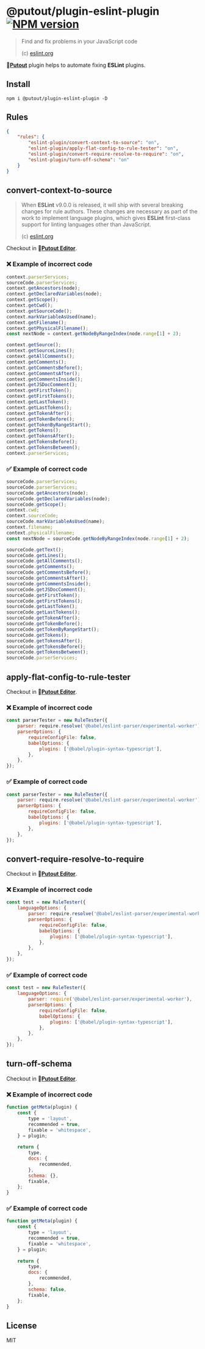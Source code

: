 # @putout/plugin-eslint-plugin [![NPM version][NPMIMGURL]][NPMURL]

[NPMIMGURL]: https://img.shields.io/npm/v/@putout/plugin-eslint-plugin.svg?style=flat&longCache=true
[NPMURL]: https://npmjs.org/package/@putout/plugin-eslint-plugin"npm"

> Find and fix problems in your JavaScript code
>
> (c) [eslint.org](https://eslint.org/)

🐊[**Putout**](https://github.com/coderaiser/putout) plugin helps to automate fixing **ESLint** plugins.

## Install

```
npm i @putout/plugin-eslint-plugin -D
```

## Rules

```json
{
    "rules": {
        "eslint-plugin/convert-context-to-source": "on",
        "eslint-plugin/apply-flat-config-to-rule-tester": "on",
        "eslint-plugin/convert-require-resolve-to-require": "on",
        "eslint-plugin/turn-off-schema": "on"
    }
}
```

## convert-context-to-source

> When **ESLint** v9.0.0 is released, it will ship with several breaking changes for rule authors.
> These changes are necessary as part of the work to implement language plugins, which gives **ESLint** first-class support for linting languages other than JavaScript.
>
> (c) [eslint.org](https://eslint.org/blog/2023/09/preparing-custom-rules-eslint-v9/)

Checkout in 🐊[**Putout Editor**](https://putout.cloudcmd.io/#/gist/d9dda4953b53340d4f54483ee3bbf2d5/d7182394c3b1a2b52e4c489b60da7365a9c94e09).

### ❌ Example of incorrect code

```js
context.parserServices;
sourceCode.parserServices;
context.getAncestors(node);
context.getDeclaredVariables(node);
context.getScope();
context.getCwd();
context.getSourceCode();
context.markVariableAsUsed(name);
context.getFilename();
context.getPhysicalFilename();
const nextNode = context.getNodeByRangeIndex(node.range[1] + 2);

context.getSource();
context.getSourceLines();
context.getAllComments();
context.getComments();
context.getCommentsBefore();
context.getCommentsAfter();
context.getCommentsInside();
context.getJSDocComment();
context.getFirstToken();
context.getFirstTokens();
context.getLastToken();
context.getLastTokens();
context.getTokenAfter();
context.getTokenBefore();
context.getTokenByRangeStart();
context.getTokens();
context.getTokensAfter();
context.getTokensBefore();
context.getTokensBetween();
context.parserServices;
```

### ✅ Example of correct code

```js
sourceCode.parserServices;
sourceCode.parserServices;
sourceCode.getAncestors(node);
sourceCode.getDeclaredVariables(node);
sourceCode.getScope();
context.cwd;
context.sourceCode;
sourceCode.markVariableAsUsed(name);
context.filename;
context.physicalFilename;
const nextNode = sourceCode.getNodeByRangeIndex(node.range[1] + 2);

sourceCode.getText();
sourceCode.getLines();
sourceCode.getAllComments();
sourceCode.getComments();
sourceCode.getCommentsBefore();
sourceCode.getCommentsAfter();
sourceCode.getCommentsInside();
sourceCode.getJSDocComment();
sourceCode.getFirstToken();
sourceCode.getFirstTokens();
sourceCode.getLastToken();
sourceCode.getLastTokens();
sourceCode.getTokenAfter();
sourceCode.getTokenBefore();
sourceCode.getTokenByRangeStart();
sourceCode.getTokens();
sourceCode.getTokensAfter();
sourceCode.getTokensBefore();
sourceCode.getTokensBetween();
sourceCode.parserServices;
```

## apply-flat-config-to-rule-tester

Checkout in 🐊[**Putout Editor**](https://putout.cloudcmd.io/#/gist/51bc804a64700c235746915f082a926d/d5f3c107eedf8c3ccec62550c1b4a0a6ea1db4ac).

### ❌ Example of incorrect code

```js
const parserTester = new RuleTester({
    parser: require.resolve('@babel/eslint-parser/experimental-worker'),
    parserOptions: {
        requireConfigFile: false,
        babelOptions: {
            plugins: ['@babel/plugin-syntax-typescript'],
        },
    },
});
```

### ✅ Example of correct code

```js
const parserTester = new RuleTester({
    parser: require.resolve('@babel/eslint-parser/experimental-worker'),
    parserOptions: {
        requireConfigFile: false,
        babelOptions: {
            plugins: ['@babel/plugin-syntax-typescript'],
        },
    },
});
```

## convert-require-resolve-to-require

Checkout in 🐊[**Putout Editor**](https://putout.cloudcmd.io/#/gist/b064422ac6ef61e7d31b8c076c74e2d5/6f5f66668767f5e13ea08373d58bac3efb24452b).

### ❌ Example of incorrect code

```js
const test = new RuleTester({
    languageOptions: {
        parser: require.resolve('@babel/eslint-parser/experimental-worker'),
        parserOptions: {
            requireConfigFile: false,
            babelOptions: {
                plugins: ['@babel/plugin-syntax-typescript'],
            },
        },
    },
});
```

### ✅ Example of correct code

```js
const test = new RuleTester({
    languageOptions: {
        parser: require('@babel/eslint-parser/experimental-worker'),
        parserOptions: {
            requireConfigFile: false,
            babelOptions: {
                plugins: ['@babel/plugin-syntax-typescript'],
            },
        },
    },
});
```

## turn-off-schema

Checkout in 🐊[**Putout Editor**](https://putout.cloudcmd.io/#/gist/5044f09074f6d4772dc637962c49d73d/dde068d6773f3bc7bf6c47892487e155a5ef3cc4).

### ❌ Example of incorrect code

```js
function getMeta(plugin) {
    const {
        type = 'layout',
        recommended = true,
        fixable = 'whitespace',
    } = plugin;
    
    return {
        type,
        docs: {
            recommended,
        },
        schema: {},
        fixable,
    };
}
```

### ✅ Example of correct code

```js
function getMeta(plugin) {
    const {
        type = 'layout',
        recommended = true,
        fixable = 'whitespace',
    } = plugin;
    
    return {
        type,
        docs: {
            recommended,
        },
        schema: false,
        fixable,
    };
}
```

## License

MIT
